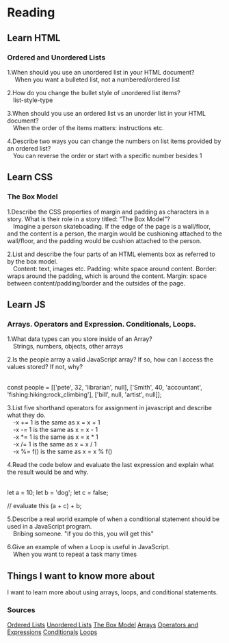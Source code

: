 # Reading  

## Learn HTML  
### Ordered and Unordered Lists  

1.When should you use an unordered list in your HTML document?  
&ensp;&ensp; When you want a bulleted list, not a numbered/ordered list  

2.How do you change the bullet style of unordered list items?  
&ensp;&ensp;list-style-type  

3.When should you use an ordered list vs an unorder list in your HTML document?  
&ensp;&ensp;When the order of the items matters: instructions etc.  

4.Describe two ways you can change the numbers on list items provided by an ordered list?  
&ensp;&ensp;You can reverse the order or start with a specific number besides 1  

## Learn CSS  
### The Box Model  

1.Describe the CSS properties of margin and padding as characters in a story. What is their role in a story titled: “The Box Model”?  
&ensp;&ensp;Imagine a person skateboading. If the edge of the page is a wall/floor, and the content is a person, the margin would be cushioning attached to the wall/floor, and the padding would be cushion attached to the person.   

2.List and describe the four parts of an HTML elements box as referred to by the box model.  
&ensp;&ensp;Content: text, images etc. Padding: white space around content. Border: wraps around the padding, which is around the content. Margin: space between content/padding/border and the outsides of the page.  

## Learn JS  
### Arrays. Operators and Expression. Conditionals, Loops.  

1.What data types can you store inside of an Array?  
&ensp;&ensp;Strings, numbers, objects, other arrays  

2.Is the people array a valid JavaScript array? If so, how can I access the values stored? If not, why?  
&ensp;&ensp;

 const people = [['pete', 32, 'librarian', null], ['Smith', 40, 'accountant', 'fishing:hiking:rock_climbing'], ['bill', null, 'artist', null]];  

3.List five shorthand operators for assignment in javascript and describe what they do.  
&ensp;&ensp;-x += 1 is the same as x = x + 1  
&ensp;&ensp;-x -= 1 is the same as x = x - 1  
&ensp;&ensp;-x *= 1 is the same as x = x * 1   
&ensp;&ensp;-x /= 1 is the same as x = x / 1   
&ensp;&ensp;-x %= f() is the same as x = x % f()  


4.Read the code below and evaluate the last expression and explain what the result would be and why.  
&ensp;&ensp;

 let a = 10;
 let b = 'dog';
 let c = false;

 // evaluate this
 (a + c) + b;  

5.Describe a real world example of when a conditional statement should be used in a JavaScript program.  
&ensp;&ensp;Bribing someone. "if you do this, you will get this"  

6.Give an example of when a Loop is useful in JavaScript.  
&ensp;&ensp;When you want to repeat a task many times  

## Things I want to know more about
I want to learn more about using arrays, loops, and conditional statements.

### Sources
[Ordered Lists](https://developer.mozilla.org/en-US/docs/Web/HTML/Element/ol)
[Unordered Lists](https://developer.mozilla.org/en-US/docs/Web/HTML/Element/ul)
[The Box Model](https://developer.mozilla.org/en-US/docs/Learn/CSS/Building_blocks/The_box_model)
[Arrays](https://developer.mozilla.org/en-US/docs/Learn/JavaScript/First_steps/Arrays)
[Operators and Expressions](https://developer.mozilla.org/en-US/docs/Web/JavaScript/Guide/Expressions_and_Operators)
[Conditionals](https://developer.mozilla.org/en-US/docs/Learn/JavaScript/Building_blocks/conditionals)
[Loops](https://developer.mozilla.org/en-US/docs/Learn/JavaScript/Building_blocks/Looping_code)



